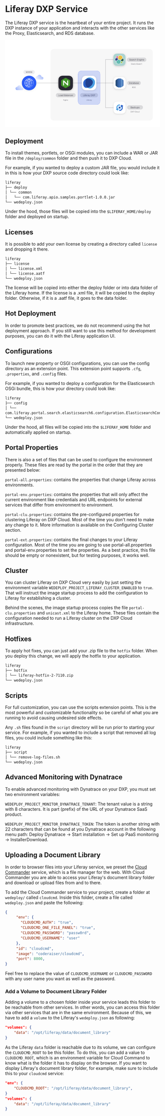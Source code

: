 # Liferay DXP Service

The Liferay DXP service is the heartbeat of your entire project. It runs the DXP
instance of your application and interacts with the other services like the
Proxy, Elasticsearch, and RDS database.

![Figure 1: The Liferay DXP service is one of several services available in DXP Cloud.](../../images/services-dxp.png)

## Deployment

To install themes, portlets, or OSGi modules, you can include a WAR or JAR file
in the `/deploy/common` folder and then push it to DXP Cloud.

For example, if you wanted to deploy a custom JAR file, you would include it in
this is how your DXP source code directory could look like:

    liferay
    ├── deploy
    │ └── common
    │   └── com.liferay.apio.samples.portlet-1.0.0.jar
    └── wedeploy.json

Under the hood, those files will be copied into the `$LIFERAY_HOME/deploy`
folder and deployed on startup.

## Licenses

It is possible to add your own license by creating a directory called `license` 
and dropping it there.

    liferay
    ├── license
    │ └── license.xml
    │ └── license.aatf
    └── wedeploy.json

The license will be copied into either the deploy folder or into data folder of
the Liferay home. If the license is a .xml file, it will be copied to the deploy
folder. Otherwise, if it is a .aatf file, it goes to the data folder.

## Hot Deployment

In order to promote best practices, we do not recommend using the hot deployment
approach. If you still want to use this method for development purposes, you can
do it with the Liferay application UI.

## Configurations

To launch new property or OSGI configurations, you can use the config directory
as an extension point. This extension point supports `.cfg`, `.properties`, and
`.config` files.

For example, if you wanted to deploy a configuration for the Elasticsearch OSGi
bundle, this is how your directory could look like:

    liferay
    ├── config
    │ └── com.liferay.portal.search.elasticsearch6.configuration.ElasticsearchConfiguration.config
    └── wedeploy.json

Under the hood, all files will be copied into the `$LIFERAY_HOME` folder and
automatically applied on startup.

## Portal Properties

There is also a set of files that can be used to configure the environment
properly. These files are read by the portal in the order that they are
presented below:

`portal-all.properties`: contains the properties that change Liferay across 
environments.

`portal-env.properties`: contains the properties that will only affect the
current environment like credentials and URL endpoints for external services
that differ from environment to environment.

`portal-clu.properties`: contains the pre-configured properties for clustering
Liferay on DXP Cloud. Most of the time you don't need to make any change to it.
More information is available on the Configuring Cluster section.

`portal-ext.properties`: contains the final changes to your Liferay
configuration. Most of the time you are going to use portal-all.properties and
portal-env.properties to set the properties. As a best practice, this file
should be empty or nonexistent, but for testing purposes, it works well.

## Cluster

You can cluster Liferay on DXP Cloud very easily by just setting the environment
variable `WEDEPLOY_PROJECT_LIFERAY_CLUSTER_ENABLED` to `true`. That will
instruct the image startup process to add the configuration to Liferay for
establishing a cluster.

Behind the scenes, the image startup process copies the file
`portal-clu.properties` and `unicast.xml` to the Liferay home. These files
contain the configuration needed to run a Liferay cluster on the DXP Cloud
infrastructure.

## Hotfixes

To apply hot fixes, you can just add your .zip file to the `hotfix` folder. When
you deploy this change, we will apply the hotfix to your application.

    liferay
    ├── hotfix
    │ └── liferay-hotfix-2-7110.zip
    └── wedeploy.json

## Scripts

For full customization, you can use the scripts extension points. This is the
most powerful and customizable functionality so be careful of what you are
running to avoid causing undesired side effects.

Any `.sh` files found in the `script` directory will be run prior to starting
your service. For example, if you wanted to include a script that removed all
log files, you could include something like this:

    liferay
    ├── script
    │ └── remove-log-files.sh
    └── wedeploy.json

## Advanced Monitoring with Dynatrace

To enable advanced monitoring with Dynatrace on your DXP, you must set two
environment variables:

`WEDEPLOY_PROJECT_MONITOR_DYNATRACE_TENANT`: The tenant value is a string with 8
characters. It is part (prefix) of the URL of your Dynatrace SaaS product.

`WEDEPLOY_PROJECT_MONITOR_DYNATRACE_TOKEN`: The token is another string with 22
characters that can be found at you Dynatrace account in the following menu
path: Deploy Dynatrace &rarr; Start installation &rarr; Set up PaaS monitoring
&rarr; InstallerDownload.


## Uploading a Document Library

In order to browser files into your Liferay service, we preset the [Cloud Commander](http://cloudcmd.io/) service, which is a file manager for the web. With Cloud Commander you are able to access your Liferay's document library folder and download or upload files from and to there.

To add the Cloud Commander service to your project, create a folder at `wedeploy/` called `cloudcmd`. Inside this folder, create a file called `wedeploy.json` and paste the following:

```json
{
     "env": {
       "CLOUDCMD_AUTH": "true",
       "CLOUDCMD_ONE_FILE_PANEL": "true",
       "CLOUDCMD_PASSWORD": "passw0rd",
       "CLOUDCMD_USERNAME": "user"
     },
     "id": "cloudcmd",
     "image": "coderaiser/cloudcmd",
     "port": 8000,
}
```

Feel free to replace the value of `CLOUDCMD_USERNAME` or `CLOUDCMD_PASSWORD` with any user name you want as well as the password.

### Add a Volume to Document Library Folder

Adding a volume to a chosen folder inside your service leads this folder to be reachable from other services. In other words, you can access this folder via other services that are in the same environment. Because of this, we have to add a `volume` to the Liferay's `wedeploy.json` as following:

```json
"volumes": {
    "data": "/opt/liferay/data/document_library"
}
```

As the Liferay `data` folder is reachable due to its volume, we can configure the `CLOUDCMD_ROOT` to be this folder. To do this, you can add a value to `CLOUDCMD_ROOT`, which is an environment variable for Cloud Command to know what is the folder it has to display on the browser. If you want to display Liferay's document library folder, for example, make sure to include this to your `cloudcmd` service:

```json
"env": {
    "CLOUDCMD_ROOT": "/opt/liferay/data/document_library",
}
"volumes": {
    "data": "/opt/liferay/data/document_library"
}
```